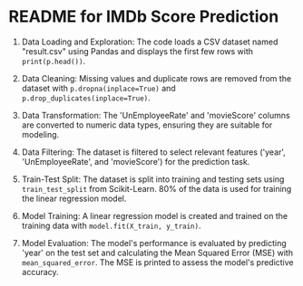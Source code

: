 # README for IMDb Score Prediction

1. Data Loading and Exploration: The code loads a CSV dataset named "result.csv" using Pandas and displays the first few rows with `print(p.head())`.

2. Data Cleaning: Missing values and duplicate rows are removed from the dataset with `p.dropna(inplace=True)` and `p.drop_duplicates(inplace=True)`.

3. Data Transformation: The 'UnEmployeeRate' and 'movieScore' columns are converted to numeric data types, ensuring they are suitable for modeling.

4. Data Filtering: The dataset is filtered to select relevant features ('year', 'UnEmployeeRate', and 'movieScore') for the prediction task.

5. Train-Test Split: The dataset is split into training and testing sets using `train_test_split` from Scikit-Learn. 80% of the data is used for training the linear regression model.

6. Model Training: A linear regression model is created and trained on the training data with `model.fit(X_train, y_train)`.

7. Model Evaluation: The model's performance is evaluated by predicting 'year' on the test set and calculating the Mean Squared Error (MSE) with `mean_squared_error`. The MSE is printed to assess the model's predictive accuracy.


